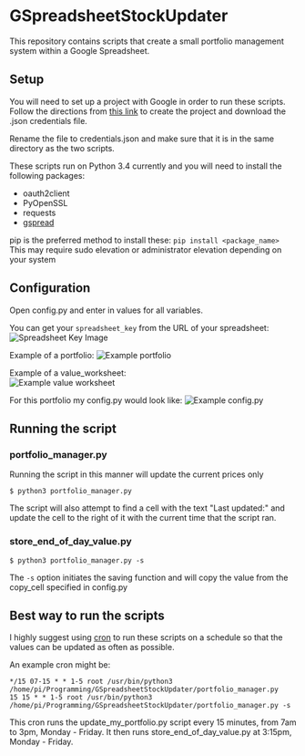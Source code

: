 # GSpreadsheetStockUpdater

This repository contains scripts that create a small portfolio management system within a Google Spreadsheet.

## Setup
You will need to set up a project with Google in order to run these scripts. Follow the directions from [this link](http://gspread.readthedocs.org/en/latest/oauth2.html) to create the project and download the .json credentials file.

Rename the file to credentials.json and make sure that it is in the same directory as the two scripts.

These scripts run on Python 3.4 currently and you will need to install the following packages:
- oauth2client
- PyOpenSSL
- requests
- [gspread](https://github.com/burnash/gspread)

pip is the preferred method to install these: `pip install <package_name>`  
This may require sudo elevation or administrator elevation depending on your system

## Configuration
Open config.py and enter in values for all variables.

You can get your `spreadsheet_key` from the URL of your spreadsheet:
![Spreadsheet Key Image](http://i.imgur.com/v666kdf.png)

Example of a portfolio:
![Example portfolio](http://i.imgur.com/axmDcE0.png)

Example of a value_worksheet:  
![Example value worksheet](http://i.imgur.com/vDa94LD.png)

For this portfolio my config.py would look like:
![Example config.py](http://i.imgur.com/GDohDSJ.png)


## Running the script
### portfolio_manager.py
Running the script in this manner will update the current prices only

`$ python3 portfolio_manager.py`

The script will also attempt to find a cell with the text "Last updated:" and update the cell to the right of it with the current time that the script ran.


### store_end_of_day_value.py
`$ python3 portfolio_manager.py -s`

The `-s` option initiates the saving function and will copy the value from the copy_cell specified in config.py

## Best way to run the scripts
I highly suggest using [cron](https://en.wikipedia.org/wiki/Cron) to run these scripts on a schedule so that the values can be updated as often as possible.

An example cron might be:
```
*/15 07-15 * * 1-5 root /usr/bin/python3 /home/pi/Programming/GSpreadsheetStockUpdater/portfolio_manager.py
15 15 * * 1-5 root /usr/bin/python3 /home/pi/Programming/GSpreadsheetStockUpdater/portfolio_manager.py -s
```

This cron runs the update_my_portfolio.py script every 15 minutes, from 7am to 3pm, Monday - Friday. It then runs store_end_of_day_value.py at 3:15pm, Monday - Friday.
